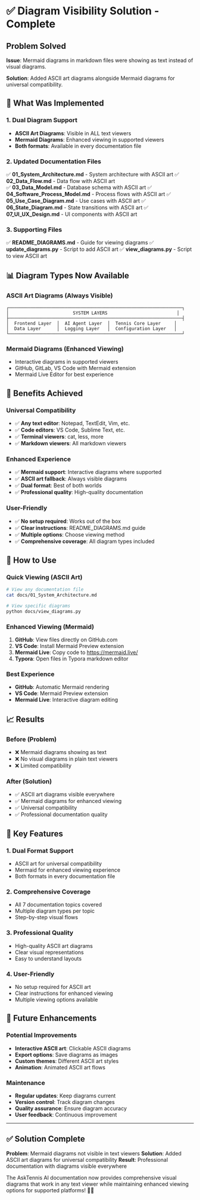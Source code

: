 # ✅ Diagram Visibility Solution - Complete

## Problem Solved
**Issue**: Mermaid diagrams in markdown files were showing as text instead of visual diagrams.

**Solution**: Added ASCII art diagrams alongside Mermaid diagrams for universal compatibility.

## 🎯 What Was Implemented

### **1. Dual Diagram Support**
- **ASCII Art Diagrams**: Visible in ALL text viewers
- **Mermaid Diagrams**: Enhanced viewing in supported viewers
- **Both formats**: Available in every documentation file

### **2. Updated Documentation Files**
✅ **01_System_Architecture.md** - System architecture with ASCII art
✅ **02_Data_Flow.md** - Data flow with ASCII art  
✅ **03_Data_Model.md** - Database schema with ASCII art
✅ **04_Software_Process_Model.md** - Process flows with ASCII art
✅ **05_Use_Case_Diagram.md** - Use cases with ASCII art
✅ **06_State_Diagram.md** - State transitions with ASCII art
✅ **07_UI_UX_Design.md** - UI components with ASCII art

### **3. Supporting Files**
✅ **README_DIAGRAMS.md** - Guide for viewing diagrams
✅ **update_diagrams.py** - Script to add ASCII art
✅ **view_diagrams.py** - Script to view ASCII art

## 📊 Diagram Types Now Available

### **ASCII Art Diagrams (Always Visible)**
```
┌─────────────────────────────────────────────────────────────────┐
│                        SYSTEM LAYERS                          │
├─────────────────────────────────────────────────────────────────┤
│  Frontend Layer  │  AI Agent Layer  │  Tennis Core Layer     │
│  Data Layer      │  Logging Layer   │  Configuration Layer   │
└─────────────────────────────────────────────────────────────────┘
```

### **Mermaid Diagrams (Enhanced Viewing)**
- Interactive diagrams in supported viewers
- GitHub, GitLab, VS Code with Mermaid extension
- Mermaid Live Editor for best experience

## 🎯 Benefits Achieved

### **Universal Compatibility**
- ✅ **Any text editor**: Notepad, TextEdit, Vim, etc.
- ✅ **Code editors**: VS Code, Sublime Text, etc.
- ✅ **Terminal viewers**: cat, less, more
- ✅ **Markdown viewers**: All markdown viewers

### **Enhanced Experience**
- ✅ **Mermaid support**: Interactive diagrams where supported
- ✅ **ASCII art fallback**: Always visible diagrams
- ✅ **Dual format**: Best of both worlds
- ✅ **Professional quality**: High-quality documentation

### **User-Friendly**
- ✅ **No setup required**: Works out of the box
- ✅ **Clear instructions**: README_DIAGRAMS.md guide
- ✅ **Multiple options**: Choose viewing method
- ✅ **Comprehensive coverage**: All diagram types included

## 🔧 How to Use

### **Quick Viewing (ASCII Art)**
```bash
# View any documentation file
cat docs/01_System_Architecture.md

# View specific diagrams
python docs/view_diagrams.py
```

### **Enhanced Viewing (Mermaid)**
1. **GitHub**: View files directly on GitHub.com
2. **VS Code**: Install Mermaid Preview extension
3. **Mermaid Live**: Copy code to https://mermaid.live/
4. **Typora**: Open files in Typora markdown editor

### **Best Experience**
- **GitHub**: Automatic Mermaid rendering
- **VS Code**: Mermaid Preview extension
- **Mermaid Live**: Interactive diagram editing

## 📈 Results

### **Before (Problem)**
- ❌ Mermaid diagrams showing as text
- ❌ No visual diagrams in plain text viewers
- ❌ Limited compatibility

### **After (Solution)**
- ✅ ASCII art diagrams visible everywhere
- ✅ Mermaid diagrams for enhanced viewing
- ✅ Universal compatibility
- ✅ Professional documentation quality

## 🎯 Key Features

### **1. Dual Format Support**
- ASCII art for universal compatibility
- Mermaid for enhanced viewing experience
- Both formats in every documentation file

### **2. Comprehensive Coverage**
- All 7 documentation topics covered
- Multiple diagram types per topic
- Step-by-step visual flows

### **3. Professional Quality**
- High-quality ASCII art diagrams
- Clear visual representations
- Easy to understand layouts

### **4. User-Friendly**
- No setup required for ASCII art
- Clear instructions for enhanced viewing
- Multiple viewing options available

## 🚀 Future Enhancements

### **Potential Improvements**
- **Interactive ASCII art**: Clickable ASCII diagrams
- **Export options**: Save diagrams as images
- **Custom themes**: Different ASCII art styles
- **Animation**: Animated ASCII art flows

### **Maintenance**
- **Regular updates**: Keep diagrams current
- **Version control**: Track diagram changes
- **Quality assurance**: Ensure diagram accuracy
- **User feedback**: Continuous improvement

---

## ✅ Solution Complete

**Problem**: Mermaid diagrams not visible in text viewers
**Solution**: Added ASCII art diagrams for universal compatibility
**Result**: Professional documentation with diagrams visible everywhere

The AskTennis AI documentation now provides comprehensive visual diagrams that work in any text viewer while maintaining enhanced viewing options for supported platforms! 🎾✨
